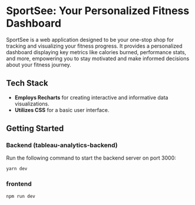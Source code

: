 # SportSee: Your Personalized Fitness Dashboard

SportSee is a web application designed to be your one-stop shop for tracking and visualizing your fitness progress. It provides a personalized dashboard displaying key metrics like calories burned, performance stats, and more, empowering you to stay motivated and make informed decisions about your fitness journey.

## Tech Stack

- **Employs Recharts** for creating interactive and informative data visualizations.
- **Utilizes CSS** for a basic user interface.

## Getting Started

### Backend (tableau-analytics-backend)

Run the following command to start the backend server on port 3000:

```bash
yarn dev
```

### frontend

```bash
npm run dev
```
